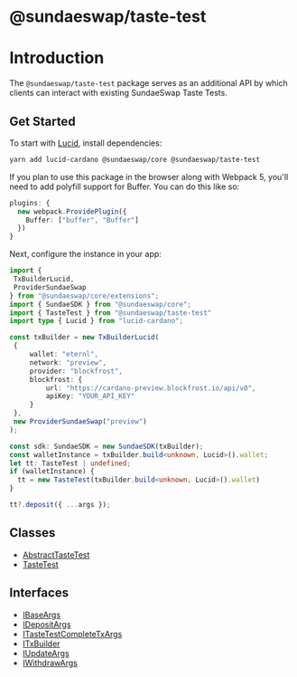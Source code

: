 # @sundaeswap/taste-test

# Introduction
The `@sundaeswap/taste-test` package serves as an additional API by which clients can interact with existing SundaeSwap Taste Tests.

## Get Started
To start with [Lucid](https://www.npmjs.com/package/lucid-cardano), install dependencies:

```sh
yarn add lucid-cardano @sundaeswap/core @sundaeswap/taste-test
```

If you plan to use this package in the browser along with Webpack 5, you'll need to add
polyfill support for Buffer. You can do this like so:

```ts
plugins: {
  new webpack.ProvidePlugin({
    Buffer: ["buffer", "Buffer"]
  })
}
```

Next, configure the instance in your app:

```ts
import {
 TxBuilderLucid,
 ProviderSundaeSwap
} from "@sundaeswap/core/extensions";
import { SundaeSDK } from "@sundaeswap/core";
import { TasteTest } from "@sundaeswap/taste-test"
import type { Lucid } from "lucid-cardano";

const txBuilder = new TxBuilderLucid(
 {
     wallet: "eternl",
     network: "preview",        
     provider: "blockfrost",
     blockfrost: {
         url: "https://cardano-preview.blockfrost.io/api/v0",
         apiKey: "YOUR_API_KEY"
     }
 },
 new ProviderSundaeSwap("preview")
);

const sdk: SundaeSDK = new SundaeSDK(txBuilder);
const walletInstance = txBuilder.build<unknown, Lucid>().wallet;
let tt: TasteTest | undefined;
if (walletInstance) {
  tt = new TasteTest(txBuilder.build<unknown, Lucid>().wallet)
}

tt?.deposit({ ...args });
```

## Classes

- [AbstractTasteTest](classes/AbstractTasteTest.md)
- [TasteTest](classes/TasteTest.md)

## Interfaces

- [IBaseArgs](interfaces/IBaseArgs.md)
- [IDepositArgs](interfaces/IDepositArgs.md)
- [ITasteTestCompleteTxArgs](interfaces/ITasteTestCompleteTxArgs.md)
- [ITxBuilder](interfaces/ITxBuilder.md)
- [IUpdateArgs](interfaces/IUpdateArgs.md)
- [IWithdrawArgs](interfaces/IWithdrawArgs.md)
